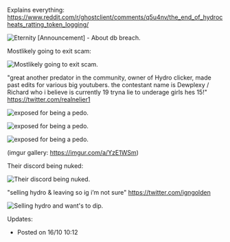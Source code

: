 Explains everything:
https://www.reddit.com/r/ghostclient/comments/q5u4nv/the_end_of_hydrocheats_ratting_token_logging/


![Eternity [Announcement] - About db breach.](https://jays.host/i/4423eaa0.png)

Mostlikely going to exit scam:

![Mostlikely going to exit scam.](https://i.imgur.com/xDYUtEZ.png)

"great another predator in the community, owner of Hydro clicker, made past edits for various big youtubers. the contestant name is Dewplexy / Richard who i believe is currently 19 tryna lie to underage girls hes 15!" https://twitter.com/realnelier1

![exposed for being a pedo.](https://i.imgur.com/oCL0aRq.png)

![exposed for being a pedo.](https://i.imgur.com/WmdLaQj.png)

![exposed for being a pedo.](https://i.imgur.com/MDaOynO.png)

(imgur gallery: https://imgur.com/a/YzE1WSm)

Their discord being nuked:

![Their discord being nuked.](https://i.imgur.com/HyCJzNZ.png)

"selling hydro & leaving so ig i’m not sure" https://twitter.com/igngolden

![Selling hydro and want's to dip.](https://i.imgur.com/LRJLW3C.png)


Updates:
* Posted on 16/10 10:12
